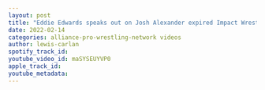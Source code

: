 ```yaml
---
layout: post
title: "Eddie Edwards speaks out on Josh Alexander expired Impact Wrestling Contract"
date: 2022-02-14
categories: alliance-pro-wrestling-network videos
author: lewis-carlan
spotify_track_id: 
youtube_video_id: maSYSEUYVP0
apple_track_id: 
youtube_metadata: 
---
```


